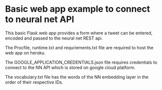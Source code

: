 # Basic web app example to connect to neural net API

This basic Flask web app provides a form where a tweet can be entered, encoded and passed 
to the neural net REST api.

The Procfile, runtime.txt and requriements.txt file are required to host the web app on heroku.

The GOOGLE_APPLICATION_CREDENTIALS.json file requires credentials to connect to the NN API
which is stored on google cloud platform.

The vocabulary.txt file has the words of the NN embedding layer in the order of their
respective IDs.